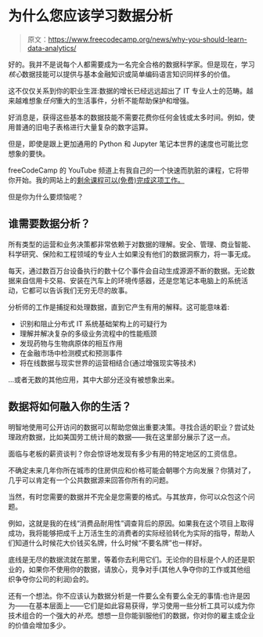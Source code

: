 # 为什么您应该学习数据分析

> 原文：<https://www.freecodecamp.org/news/why-you-should-learn-data-analytics/>

好的。我并不是说每个人都需要成为一名完全合格的数据科学家。但是现在，学习*核心*数据技能可以提供与基本金融知识或简单编码语言知识同样多的价值。

这不仅仅关系到你的职业生涯:数据的增长已经远远超出了 IT 专业人士的范畴。越来越难想象*任何*重大的生活事件，分析不能帮助保护和增强。

好消息是，获得这些基本的数据技能不需要花费你任何金钱或太多时间。例如，使用普通的旧电子表格进行大量复杂的数字运算。

但是，即使是跟上更加通用的 Python 和 Jupyter 笔记本世界的速度也可能比您想象的要快。

freeCodeCamp 的 YouTube 频道上有我自己的一个快速而肮脏的课程，它将带你开始。我的网站上的[剩余课程可以(免费)完成这项工作。](https://stories.thedataproject.net/)

但是你为什么要烦恼呢？

## 谁需要数据分析？

所有类型的运营和业务决策都非常依赖于对数据的理解。安全、管理、商业智能、科学研究、保险和工程领域的专业人士如果没有他们的数据洞察力，将一事无成。

每天，通过数百万台设备执行的数十亿个事件会自动生成源源不断的数据。无论数据来自信用卡交易、安装在汽车上的环境传感器，还是您笔记本电脑上的系统活动，它都可以告诉我们无穷无尽的故事。

分析师的工作是捕捉和处理数据，直到它产生有用的解释。这可能意味着:

*   识别和阻止分布式 IT 系统基础架构上的可疑行为
*   理解并解决复杂的多级业务流程中的性能瓶颈
*   发现药物与生物病原体的相互作用
*   在金融市场中检测模式和预测事件
*   将在线数据与现实世界的运营相结合(通过增强现实等技术)

...或者无数的其他应用，其中大部分还没有被想象出来。

## 数据将如何融入你的生活？

明智地使用可公开访问的数据可以帮助您做出重要决策。寻找合适的职业？尝试处理政府数据，比如美国劳工统计局的数据——我在这里部分展示了这一点。

面临与老板的薪资谈判？你会惊讶地发现有多少有用的特定地区的工资信息。

不确定未来几年你所在城市的住房供应和价格可能会朝哪个方向发展？你猜对了，几乎可以肯定有一个公共数据源来回答你所有的问题。

当然，有时您需要的数据并不完全是您需要的格式。与其放弃，你可以众包这个问题。

例如，这就是我的在线“消费品耐用性”调查背后的原因。如果我在这个项目上取得成功，我将能够把成千上万活生生的消费者的实际经验转化为实际的指导，帮助人们知道什么时候花大价钱买名牌，什么时候“不要名牌”也一样好。

底线是无尽的数据流就在那里，等着你去利用它们。无论你的目标是个人的还是职业的，如果你不使用你的数据，请放心，竞争对手(其他人争夺你的工作或其他组织争夺你公司的利润)会的。

还有一个想法。你不应该认为数据分析是一件要么全有要么全无的事情:也许是因为——在基本层面上——它们是如此容易获得，学习使用一些分析工具可以成为你技术组合的一个强大的*补充*。想想一旦你能驯服他们的数据，你对你的雇主或企业的价值会增加多少。